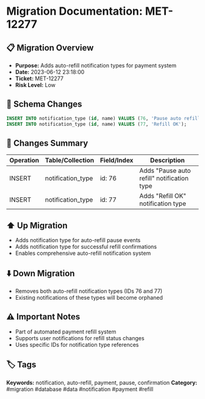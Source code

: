 # Migration Documentation: MET-12277

## 📋 Migration Overview
- **Purpose:** Adds auto-refill notification types for payment system
- **Date:** 2023-06-12 23:18:00
- **Ticket:** MET-12277
- **Risk Level:** Low

## 🔧 Schema Changes
```sql
INSERT INTO notification_type (id, name) VALUES (76, 'Pause auto refill');
INSERT INTO notification_type (id, name) VALUES (77, 'Refill OK');
```

## 📝 Changes Summary
| Operation | Table/Collection | Field/Index | Description |
|-----------|-----------------|-------------|-------------|
| INSERT | notification_type | id: 76 | Adds "Pause auto refill" notification type |
| INSERT | notification_type | id: 77 | Adds "Refill OK" notification type |

## ⬆️ Up Migration
- Adds notification type for auto-refill pause events
- Adds notification type for successful refill confirmations
- Enables comprehensive auto-refill notification system

## ⬇️ Down Migration
- Removes both auto-refill notification types (IDs 76 and 77)
- Existing notifications of these types will become orphaned

## ⚠️ Important Notes
- Part of automated payment refill system
- Supports user notifications for refill status changes
- Uses specific IDs for notification type references

## 🏷️ Tags
**Keywords:** notification, auto-refill, payment, pause, confirmation
**Category:** #migration #database #data #notification #payment #refill
